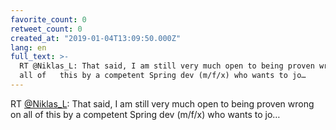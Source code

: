 ```yaml
---
favorite_count: 0
retweet_count: 0
created_at: "2019-01-04T13:09:50.000Z"
lang: en
full_text: >-
  RT @Niklas_L: That said, I am still very much open to being proven wrong on
  all of   this by a competent Spring dev (m/f/x) who wants to jo…
---
```


RT [@Niklas_L](https://twitter.com/Niklas_L): That said, I am still very much
open to being proven wrong on all of this by a competent Spring dev (m/f/x) who
wants to jo…
